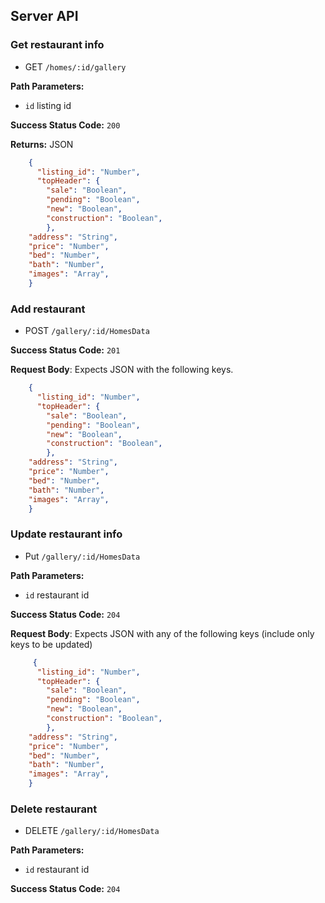 ## Server API

### Get restaurant info
  * GET `/homes/:id/gallery`

**Path Parameters:**
  * `id` listing id

**Success Status Code:** `200`

**Returns:** JSON

```json
    {
      "listing_id": "Number",
      "topHeader": {
        "sale": "Boolean",
        "pending": "Boolean",
        "new": "Boolean",
        "construction": "Boolean",
        },
    "address": "String",
    "price": "Number",
    "bed": "Number",
    "bath": "Number",
    "images": "Array",
    }
```

### Add restaurant
  * POST `/gallery/:id/HomesData`

**Success Status Code:** `201`

**Request Body**: Expects JSON with the following keys.

```json
    {
      "listing_id": "Number",
      "topHeader": {
        "sale": "Boolean",
        "pending": "Boolean",
        "new": "Boolean",
        "construction": "Boolean",
        },
    "address": "String",
    "price": "Number",
    "bed": "Number",
    "bath": "Number",
    "images": "Array",
    }
```


### Update restaurant info
  * Put `/gallery/:id/HomesData`

**Path Parameters:**
  * `id` restaurant id

**Success Status Code:** `204`

**Request Body**: Expects JSON with any of the following keys (include only keys to be updated)

```json
     {
      "listing_id": "Number",
      "topHeader": {
        "sale": "Boolean",
        "pending": "Boolean",
        "new": "Boolean",
        "construction": "Boolean",
        },
    "address": "String",
    "price": "Number",
    "bed": "Number",
    "bath": "Number",
    "images": "Array",
    }
```

### Delete restaurant
  * DELETE `/gallery/:id/HomesData`

**Path Parameters:**
  * `id` restaurant id

**Success Status Code:** `204`

<!-- add just image CRUD -->

